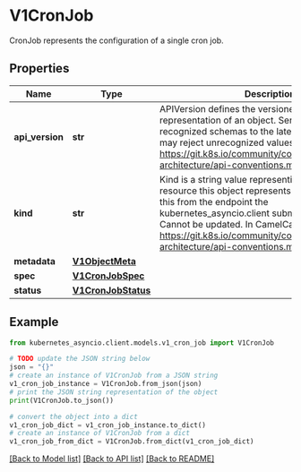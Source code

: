 # V1CronJob

CronJob represents the configuration of a single cron job.

## Properties

Name | Type | Description | Notes
------------ | ------------- | ------------- | -------------
**api_version** | **str** | APIVersion defines the versioned schema of this representation of an object. Servers should convert recognized schemas to the latest internal value, and may reject unrecognized values. More info: https://git.k8s.io/community/contributors/devel/sig-architecture/api-conventions.md#resources | [optional] 
**kind** | **str** | Kind is a string value representing the REST resource this object represents. Servers may infer this from the endpoint the kubernetes_asyncio.client submits requests to. Cannot be updated. In CamelCase. More info: https://git.k8s.io/community/contributors/devel/sig-architecture/api-conventions.md#types-kinds | [optional] 
**metadata** | [**V1ObjectMeta**](V1ObjectMeta.md) |  | [optional] 
**spec** | [**V1CronJobSpec**](V1CronJobSpec.md) |  | [optional] 
**status** | [**V1CronJobStatus**](V1CronJobStatus.md) |  | [optional] 

## Example

```python
from kubernetes_asyncio.client.models.v1_cron_job import V1CronJob

# TODO update the JSON string below
json = "{}"
# create an instance of V1CronJob from a JSON string
v1_cron_job_instance = V1CronJob.from_json(json)
# print the JSON string representation of the object
print(V1CronJob.to_json())

# convert the object into a dict
v1_cron_job_dict = v1_cron_job_instance.to_dict()
# create an instance of V1CronJob from a dict
v1_cron_job_from_dict = V1CronJob.from_dict(v1_cron_job_dict)
```
[[Back to Model list]](../README.md#documentation-for-models) [[Back to API list]](../README.md#documentation-for-api-endpoints) [[Back to README]](../README.md)


